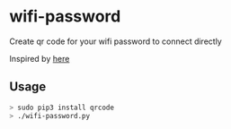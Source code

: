 # wifi-password

Create qr code for your wifi password to connect directly 


Inspired by [here](https://github.com/zxing/zxing/wiki/Barcode-Contents#wi-fi-network-config-android-ios-11)

## Usage 
```bash
> sudo pip3 install qrcode 
> ./wifi-password.py 
```

